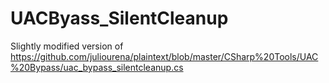 # UACByass_SilentCleanup
 
Slightly modified version of https://github.com/juliourena/plaintext/blob/master/CSharp%20Tools/UAC%20Bypass/uac_bypass_silentcleanup.cs